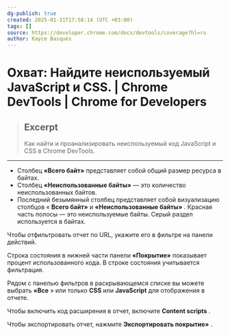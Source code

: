 ```yaml
---
dg-publish: true
created: 2025-01-31T17:58:14 (UTC +03:00)
tags: []
source: https://developer.chrome.com/docs/devtools/coverage?hl=ru
author: Kayce Basques
---
```


# Охват: Найдите неиспользуемый JavaScript и CSS.  |  Chrome DevTools  |  Chrome for Developers

> ## Excerpt
> Как найти и проанализировать неиспользуемый код JavaScript и CSS в Chrome DevTools.

---

-   Столбец **«Всего байт»** представляет собой общий размер ресурса в байтах.
-   Столбец **«Неиспользованные байты»** — это количество неиспользованных байтов.
-   Последний безымянный столбец представляет собой визуализацию столбцов « **Всего байт»** и **«Неиспользованные байты»** . Красная часть полосы — это неиспользуемые байты. Серый раздел используется в байтах.

Чтобы отфильтровать отчет по URL, укажите его в фильтре на панели действий.

Строка состояния в нижней части панели **«Покрытие»** показывает процент использованного кода. В строке состояния учитывается фильтрация.

Рядом с панелью фильтров в раскрывающемся списке вы можете выбрать **«Все** » или только **CSS** или **JavaScript** для отображения в отчете.

Чтобы включить код расширения в отчет, включите **Content scripts** .

Чтобы экспортировать отчет, нажмите **Экспортировать покрытие»** . 